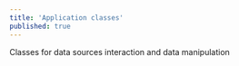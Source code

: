 ```yaml
---
title: 'Application classes'
published: true
---
```


Classes for data sources interaction and data manipulation